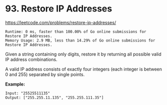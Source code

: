 # 93. Restore IP Addresses

https://leetcode.com/problems/restore-ip-addresses/

```
Runtime: 0 ms, faster than 100.00% of Go online submissions for Restore IP Addresses.
Memory Usage: 2.9 MB, less than 14.29% of Go online submissions for Restore IP Addresses.
```

Given a string containing only digits, restore it by returning all possible valid IP address combinations.

A valid IP address consists of exactly four integers (each integer is between 0 and 255) separated by single points.

**Example:**
```
Input: "25525511135"
Output: ["255.255.11.135", "255.255.111.35"]
```